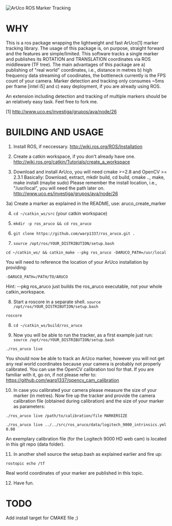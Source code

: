 ![ArUco ROS Marker Tracking](https://raw.github.com/warp1337/ros_aruco/master/data/ros_aruco.jpg "ROS ArUco")

WHY
====

This is a ros package wrapping the lightweight and fast ArUco[1] marker 
tracking library. The usage of this package is, on purpose, straight forward 
and the features are simple/limited. This software tracks a single marker and 
publishes its ROTATION and TRANSLATION coordinates via ROS middleware (TF tree). 
The main advantages of this package are a) publishing of "real world" coordinates, 
i.e., distance in metres b) high frequency data streaming of coodinates, the 
bottleneck currently is the FPS count of your camera. Marker detection and 
tracking only consumes ~5ms per frame [intel i5] and c) easy deployment, if 
you are already using ROS.

An extension including detection and tracking of multiple markers should be an 
relatively easy task. Feel free to fork me.

[1] http://www.uco.es/investiga/grupos/ava/node/26

BUILDING AND USAGE
==================

1) Install ROS, if neccessary.
http://wiki.ros.org/ROS/Installation

2) Create a catkin workspace, if you don't already have one.
http://wiki.ros.org/catkin/Tutorials/create_a_workspace

3) Download and install ArUco, you will need cmake >=2.8 and OpenCV >= 2.3.1
Basically: Download, extract, mkdir build, cd build, cmake .., make, make install (maybe sudo)
Please remember the install location, i.e., "/usr/local", you will need the path later on.
http://www.uco.es/investiga/grupos/ava/node/26

3a) Create a marker as explained in the README, use: aruco_create_marker

4) `cd ~/catkin_ws/src` (your catkin workspace)

5) `mkdir -p ros_aruco && cd ros_aruco`

6) `git clone https://github.com/warp1337/ros_aruco.git .`

7) `source /opt/ros/YOUR_DISTRIBUTION/setup.bash`

`cd ~/catkin_ws/ && catkin_make --pkg ros_aruco -DARUCO_PATH=/usr/local`

You will need to reference the location of your ArUco installation by providing: 

`-DARUCO_PATH=/PATH/TO/ARUCO`

Hint: --pkg ros_aruco just builds the ros_aruco executable, not your whole catkin_workspace.

8) Start a roscore in a separate shell. 
`source /opt/ros/YOUR_DISTRIBUTION/setup.bash`

`roscore` 

8) `cd ~/catkin_ws/build/ros_aruco`

9) Now you will be able to run the tracker, as a first example just run:
`source /opt/ros/YOUR_DISTRIBUTION/setup.bash`

`./ros_aruco live`

You should now be able to track an ArUco marker, however you will not get any real world coordinates
because your camera is probably not properly calibrated. You can use the OpenCV calibration tool for that.
If you are familiar with it, go on, if not please refer to: https://github.com/warp1337/opencv_cam_calibration

10) In case you calibrated your camera please measure the size of your marker (in metres).
Now fire up the tracker and provide the camera calibration file (obtained during calibration) and the size
of your marker as parameters:

`./ros_aruco live /path/to/calibration/file MARKERSIZE`

`./ros_aruco live ../../src/ros_aruco/data/logitech_9000_intrinsics.yml 0.08`

An exemplary calibration file (for the Logitech 9000 HD web cam) is located in this git repo (data folder).

11) In another shell source the setup.bash as explained earlier and fire up:

`rostopic echo /tf`

Real world coordinates of your marker are published in this topic.

12) Have fun.


TODO
=====

Add install target for CMAKE file ;)
